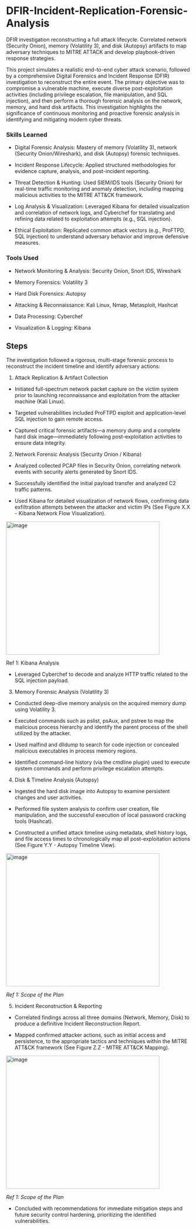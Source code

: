 # DFIR-Incident-Replication-Forensic-Analysis
DFIR investigation reconstructing a full attack lifecycle. Correlated network (Security Onion), memory (Volatility 3), and disk (Autopsy) artifacts to map adversary techniques to MITRE ATTACK and develop playbook-driven response strategies.

This project simulates a realistic end-to-end cyber attack scenario, followed by a comprehensive Digital Forensics and Incident Response (DFIR) investigation to reconstruct the entire event. The primary objective was to compromise a vulnerable machine, execute diverse post-exploitation activities (including privilege escalation, file manipulation, and SQL injection), and then perform a thorough forensic analysis on the network, memory, and hard disk artifacts. This investigation highlights the significance of continuous monitoring and proactive forensic analysis in identifying and mitigating modern cyber threats.

### Skills Learned

- Digital Forensic Analysis: Mastery of memory (Volatility 3), network (Security Onion/Wireshark), and disk (Autopsy) forensic techniques.

- Incident Response Lifecycle: Applied structured methodologies for evidence capture, analysis, and post-incident reporting.

- Threat Detection & Hunting: Used SIEM/IDS tools (Security Onion) for real-time traffic monitoring and anomaly detection, including mapping malicious activities to the MITRE ATT&CK framework.

- Log Analysis & Visualization: Leveraged Kibana for detailed visualization and correlation of network logs, and Cyberchef for translating and refining data related to exploitation attempts (e.g., SQL injection).

- Ethical Exploitation: Replicated common attack vectors (e.g., ProFTPD, SQL Injection) to understand adversary behavior and improve defensive measures.

### Tools Used

- Network Monitoring & Analysis: Security Onion, Snort IDS, Wireshark

- Memory Forensics: Volatility 3

- Hard Disk Forensics: Autopsy

- Attacking & Reconnaissance: Kali Linux, Nmap, Metasploit, Hashcat

- Data Processing: Cyberchef

- Visualization & Logging: Kibana

## Steps

The investigation followed a rigorous, multi-stage forensic process to reconstruct the incident timeline and identify adversary actions:

1. Attack Replication & Artifact Collection

- Initiated full-spectrum network packet capture on the victim system prior to launching reconnaissance and exploitation from the attacker machine (Kali Linux).

- Targeted vulnerabilities included ProFTPD exploit and application-level SQL injection to gain remote access.

- Captured critical forensic artifacts—a memory dump and a complete hard disk image—immediately following post-exploitation activities to ensure data integrity.

2. Network Forensic Analysis (Security Onion / Kibana)

- Analyzed collected PCAP files in Security Onion, correlating network events with security alerts generated by Snort IDS.

- Successfully identified the initial payload transfer and analyzed C2 traffic patterns.

- Used Kibana for detailed visualization of network flows, confirming data exfiltration attempts between the attacker and victim IPs (See Figure X.X - Kibana Network Flow Visualization).

<img width="419" height="363" alt="image" src="https://github.com/user-attachments/assets/49b9e857-320d-4250-894d-18a7749dd704" />

Ref 1: Kibana Analysis

- Leveraged Cyberchef to decode and analyze HTTP traffic related to the SQL injection payload.

3. Memory Forensic Analysis (Volatility 3)

- Conducted deep-dive memory analysis on the acquired memory dump using Volatility 3.

- Executed commands such as pslist, psAux, and pstree to map the malicious process hierarchy and identify the parent process of the shell utilized by the attacker.

- Used malfind and dlldump to search for code injection or concealed malicious executables in process memory regions.

- Identified command-line history (via the cmdline plugin) used to execute system commands and perform privilege escalation attempts.

4. Disk & Timeline Analysis (Autopsy)

- Ingested the hard disk image into Autopsy to examine persistent changes and user activities.

- Performed file system analysis to confirm user creation, file manipulation, and the successful execution of local password cracking tools (Hashcat).

- Constructed a unified attack timeline using metadata, shell history logs, and file access times to chronologically map all post-exploitation actions (See Figure Y.Y - Autopsy Timeline View).

 <img width="419" height="363" alt="image" src="https://github.com/user-attachments/assets/00823f73-82cb-4a63-af92-a3663f4cc5e5" />

*Ref 1: Scope of the Plan*

5. Incident Reconstruction & Reporting

- Correlated findings across all three domains (Network, Memory, Disk) to produce a definitive Incident Reconstruction Report.

- Mapped confirmed attacker actions, such as initial access and persistence, to the appropriate tactics and techniques within the MITRE ATT&CK framework (See Figure Z.Z - MITRE ATT&CK Mapping).

<img width="419" height="363" alt="image" src="https://github.com/user-attachments/assets/00823f73-82cb-4a63-af92-a3663f4cc5e5" />

*Ref 1: Scope of the Plan*

- Concluded with recommendations for immediate mitigation steps and future security control hardening, prioritizing the identified vulnerabilities.
